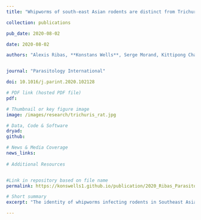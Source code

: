 ```yaml
---
title: "Whipworms of south-east Asian rodents are distinct from Trichuris muris"

collection: publications

pub_date: 2020-08-02

date: 2020-08-02 

authors: "Alexis Ribas, **Konstans Wells**, Serge Morand, Kittipong Chaisiri, Takeshi Agatsuma, Maklarin B Lakim, Fred Y Yuh Tuh, Weerachai Saijuntha"


journal: "Parasitology International"

doi: 10.1016/j.parint.2020.102128

# PDF link (hosted PDF file)
pdf:

# Thumbnail or key figure image
image: /images/research/trichuris_rat.jpg

# Data, Code & Software
dryad:
github:

# News & Media Coverage
news_links:
     
# Additional Resources


#Link in repository based on file name
permalink: https://konswells1.github.io/publication/2020_Ribas_ParasitolInt  

# Short summary
excerpt: "The identity of whipworms infecting rodents in Southeast Asia has remained unclear. Through molecular and morphological analysis of specimens collected between 2008 and 2015, this study identified the two new species Trichuris cossoni from Thailand and Trichuris arrizabalagai from Borneo, which were distinct from the commonly reported species T. muris. Phylogenetic analyses revealed clear genetic divergence among the species. These findings suggest a greater diversity of Trichuris than previously recognized and highlight the need to reassess assumptions about host–parasite relationships, particularly where whipworms are used as model organisms in biomedical research."

---
```

